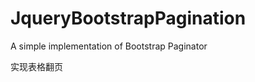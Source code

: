 JqueryBootstrapPagination
=========================

A simple implementation of Bootstrap Paginator

实现表格翻页

